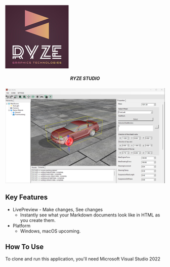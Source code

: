 <img src="https://github.com/yuriy3122/Ryze-Studio/blob/main/logo.jpeg" alt="Logo">

<h5 align="center">RYZE STUDIO</h5>

<img src="https://github.com/yuriy3122/Ryze-Studio/blob/main/RYZE%20Studio.jpg" alt="Screenshot">

## Key Features

* LivePreview - Make changes, See changes
  - Instantly see what your Markdown documents look like in HTML as you create them.
* Platform
  - Windows, macOS upcoming.

## How To Use

To clone and run this application, you'll need Microsoft Visual Studio 2022


